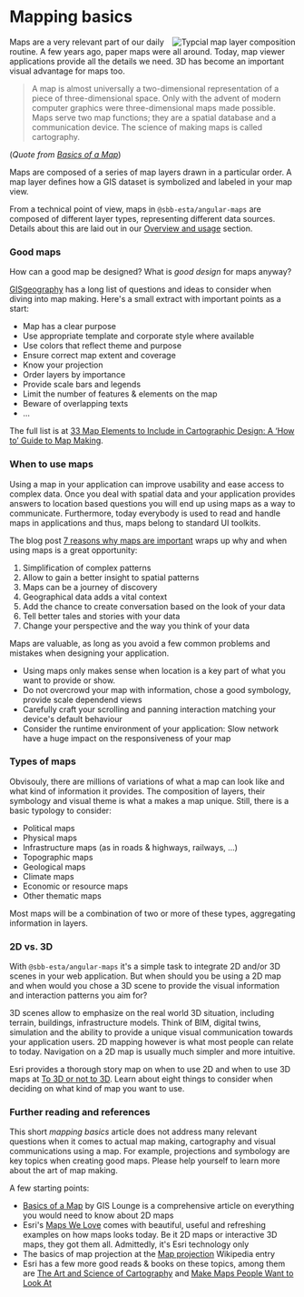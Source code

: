 # Mapping basics

<img src="/assets/images/angular-maps/map_layers.jpg" alt="Typcial map layer composition" title="Typical map layer composition (image by United States Geological Survey [Public domain]" style="float: right; margin-left: 10px;" />

Maps are a very relevant part of our daily routine. A few years ago, paper maps were all around. Today, map viewer applications provide all the details we need. 3D has become an important visual advantage for maps too.

> A map is almost universally a two-dimensional representation of a piece of three-dimensional space. Only with the advent of modern computer graphics were three-dimensional maps made possible. Maps serve two map functions; they are a spatial database and a communication device. The science of making maps is called cartography.

(_Quote from [Basics of a Map](https://www.gislounge.com/map/)_)

Maps are composed of a series of map layers drawn in a particular order. A map layer defines how a GIS dataset is symbolized and labeled in your map view.

From a technical point of view, maps in `@sbb-esta/angular-maps` are composed of different layer types, representing different data sources. Details about this are laid out in our [Overview and usage](/site/introduction/overview-and-usage) section.

### Good maps

How can a good map be designed? What is _good design_ for maps anyway?

[GISgeography](https://gisgeography.com/) has a long list of questions and ideas to consider when diving into map making. Here's a small extract with important points as a start:

- Map has a clear purpose
- Use appropriate template and corporate style where available
- Use colors that reflect theme and purpose
- Ensure correct map extent and coverage
- Know your projection
- Order layers by importance
- Provide scale bars and legends
- Limit the number of features & elements on the map
- Beware of overlapping texts
- ...

The full list is at [33 Map Elements to Include in Cartographic Design: A ‘How to’ Guide to Map Making](https://gisgeography.com/map-elements-how-to-guide-map-making/).

### When to use maps

Using a map in your application can improve usability and ease access to complex data. Once you deal with spatial data and your application provides answers to location based questions you will end up using maps as a way to communicate. Furthermore, today everybody is used to read and handle maps in applications and thus, maps belong to standard UI toolkits.

The blog post [7 reasons why maps are important](https://barrachd.co.uk/insights/blog/7-reasons-why-maps-are-important-in-data-analytics/) wraps up why and when using maps is a great opportunity:

1. Simplification of complex patterns
2. Allow to gain a better insight to spatial patterns
3. Maps can be a journey of discovery
4. Geographical data adds a vital context
5. Add the chance to create conversation based on the look of your data
6. Tell better tales and stories with your data
7. Change your perspective and the way you think of your data

Maps are valuable, as long as you avoid a few common problems and mistakes when designing your application.

- Using maps only makes sense when location is a key part of what you want to provide or show.
- Do not overcrowd your map with information, chose a good symbology, provide scale dependend views
- Carefully craft your scrolling and panning interaction matching your device's default behaviour
- Consider the runtime environment of your application: Slow network have a huge impact on the responsiveness of your map

### Types of maps

Obvisouly, there are millions of variations of what a map can look like and what kind of information it provides. The composition of layers, their symbology and visual theme is what a makes a map unique. Still, there is a basic typology to consider:

- Political maps
- Physical maps
- Infrastructure maps (as in roads & highways, railways, ...)
- Topographic maps
- Geological maps
- Climate maps
- Economic or resource maps
- Other thematic maps

Most maps will be a combination of two or more of these types, aggregating information in layers.

### 2D vs. 3D

With `@sbb-esta/angular-maps` it's a simple task to integrate 2D and/or 3D scenes in your web application. But when should you be using a 2D map and when would you chose a 3D scene to provide the visual information and interaction patterns you aim for?

3D scenes allow to emphasize on the real world 3D situation, including terrain, buildings, infrastructure models. Think of BIM, digital twins, simulation and the ability to provide a unique visual communication towards your application users. 2D mapping however is what most people can relate to today. Navigation on a 2D map is usually much simpler and more intuitive.

Esri provides a thorough story map on when to use 2D and when to use 3D maps at [To 3D or not to 3D](https://storymaps.arcgis.com/stories/85df1e904cbb49c8ad169be4bc927016). Learn about eight things to consider when deciding on what kind of map you want to use.

### Further reading and references

This short _mapping basics_ article does not address many relevant questions when it comes to actual map making, cartography and visual communications using a map. For example, projections and symbology are key topics when creating good maps. Please help yourself to learn more about the art of map making.

A few starting points:

- [Basics of a Map](https://www.gislounge.com/map/) by GIS Lounge is a comprehensive article on everything you would need to know about 2D maps
- Esri's [Maps We Love](https://www.esri.com/en-us/maps-we-love/) comes with beautiful, useful and refreshing examples on how maps looks today. Be it 2D maps or interactive 3D maps, they got them all. Admittedly, it's Esri technology only
- The basics of map projection at the [Map projection](https://en.wikipedia.org/wiki/Map_projection) Wikipedia entry
- Esri has a few more good reads & books on these topics, among them are [The Art and Science of Cartography](https://www.esri.com/about/newsroom/arcuser/the-art-and-science-of-cartography/) and [Make Maps People Want to Look At](https://www.esri.com/news/arcuser/0112/make-maps-people-want-to-look-at.html)
